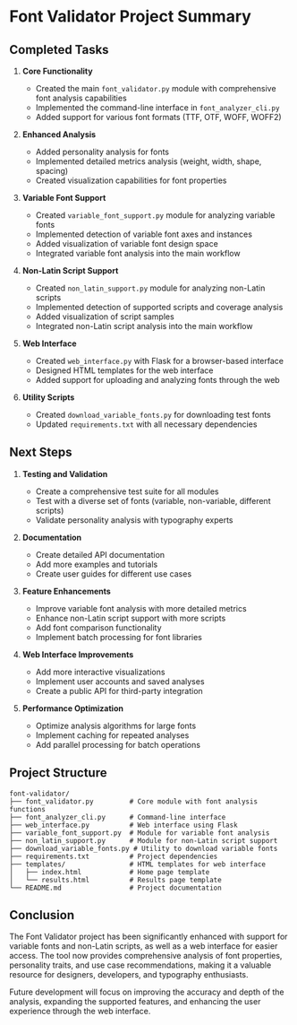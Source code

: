 # Font Validator Project Summary

## Completed Tasks

1. **Core Functionality**
   - Created the main `font_validator.py` module with comprehensive font analysis capabilities
   - Implemented the command-line interface in `font_analyzer_cli.py`
   - Added support for various font formats (TTF, OTF, WOFF, WOFF2)

2. **Enhanced Analysis**
   - Added personality analysis for fonts
   - Implemented detailed metrics analysis (weight, width, shape, spacing)
   - Created visualization capabilities for font properties

3. **Variable Font Support**
   - Created `variable_font_support.py` module for analyzing variable fonts
   - Implemented detection of variable font axes and instances
   - Added visualization of variable font design space
   - Integrated variable font analysis into the main workflow

4. **Non-Latin Script Support**
   - Created `non_latin_support.py` module for analyzing non-Latin scripts
   - Implemented detection of supported scripts and coverage analysis
   - Added visualization of script samples
   - Integrated non-Latin script analysis into the main workflow

5. **Web Interface**
   - Created `web_interface.py` with Flask for a browser-based interface
   - Designed HTML templates for the web interface
   - Added support for uploading and analyzing fonts through the web

6. **Utility Scripts**
   - Created `download_variable_fonts.py` for downloading test fonts
   - Updated `requirements.txt` with all necessary dependencies

## Next Steps

1. **Testing and Validation**
   - Create a comprehensive test suite for all modules
   - Test with a diverse set of fonts (variable, non-variable, different scripts)
   - Validate personality analysis with typography experts

2. **Documentation**
   - Create detailed API documentation
   - Add more examples and tutorials
   - Create user guides for different use cases

3. **Feature Enhancements**
   - Improve variable font analysis with more detailed metrics
   - Enhance non-Latin script support with more scripts
   - Add font comparison functionality
   - Implement batch processing for font libraries

4. **Web Interface Improvements**
   - Add more interactive visualizations
   - Implement user accounts and saved analyses
   - Create a public API for third-party integration

5. **Performance Optimization**
   - Optimize analysis algorithms for large fonts
   - Implement caching for repeated analyses
   - Add parallel processing for batch operations

## Project Structure

```
font-validator/
├── font_validator.py         # Core module with font analysis functions
├── font_analyzer_cli.py      # Command-line interface
├── web_interface.py          # Web interface using Flask
├── variable_font_support.py  # Module for variable font analysis
├── non_latin_support.py      # Module for non-Latin script support
├── download_variable_fonts.py # Utility to download variable fonts
├── requirements.txt          # Project dependencies
├── templates/                # HTML templates for web interface
│   ├── index.html            # Home page template
│   └── results.html          # Results page template
└── README.md                 # Project documentation
```

## Conclusion

The Font Validator project has been significantly enhanced with support for variable fonts and non-Latin scripts, as well as a web interface for easier access. The tool now provides comprehensive analysis of font properties, personality traits, and use case recommendations, making it a valuable resource for designers, developers, and typography enthusiasts.

Future development will focus on improving the accuracy and depth of the analysis, expanding the supported features, and enhancing the user experience through the web interface. 